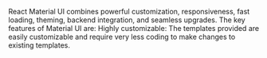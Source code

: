 React Material UI combines powerful customization, responsiveness, fast loading, theming, backend integration, and seamless upgrades. The key features of Material UI are: Highly customizable: The templates provided are easily customizable and require very less coding to make changes to existing templates.

